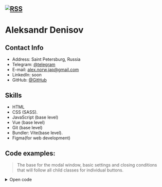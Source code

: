 ##	[![RSS](ссылка_на_картинку)](https://alexnorwjap.github.io/rsschool-cv/)

# Aleksandr Denisov 


## Contact Info

 - Address: Saint Petersburg, Russia
 - Telegram: [@telegram](https://t.me/)
 - E-mail: alex.norw.jap@gmail.com
 - LinkedIn: soon
 - GitHub: [@GitHub](https://github.com/alexnorwjap)

## Skills
- HTML
- CSS (SASS).
- JavaScript (base level)
- Vue (base level)
- Git (base level)
- Bundler: Vite(base level).
- Figma(for web development)


## Code examples:
>The base for the modal window, basic settings and closing conditions that will follow all child classes for individual buttons.

<details>
<summary>Open code</summary>
```
class BaseModal {
  constructor() {
    this.modal = document.querySelector('#modal');
    this.modalWindow = document.querySelector('#modal-window');
    this.btnClose = document.querySelector('#btn-close');
    this.titleModal = document.querySelector('#modal-title');
    this.textModal = document.querySelector('#modal-text');
    this.imageModal = document.querySelector('#image-modal');
  }
  
  initEvents() {
    this.modal.addEventListener('click', this);
    this.btnClose.addEventListener('click', this);
  }

  handleEvent(event) {
    if (this.isCLoseAction(event)) {
      return this.closeModalWindow();
    }
  }

  isCLoseAction(event) {
    return event.target === this.btnClose || event.target === this.modal;
  }

  openModalWindow() {
    this.modal.classList.add('active');
    this.modal.querySelector('.modal__window').classList.add('active');
    document.querySelector('body').classList.add('lock');
  }

  closeModalWindow() {
    this.modal.classList.remove('active');
    this.modal.querySelector('.modal__window').classList.remove('active');
    document.querySelector('body').classList.remove('lock');
  }
}
```
</details>

